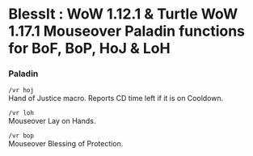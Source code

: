 # BlessIt : WoW 1.12.1 & Turtle WoW 1.17.1 Mouseover Paladin functions for BoF, BoP, HoJ & LoH 

### Paladin

`/vr hoj`<br>
Hand of Justice macro.  Reports CD time left if it is on Cooldown.

`/vr loh`<br>
Mouseover Lay on Hands.

`/vr bop`<br>
Mouseover Blessing of Protection.